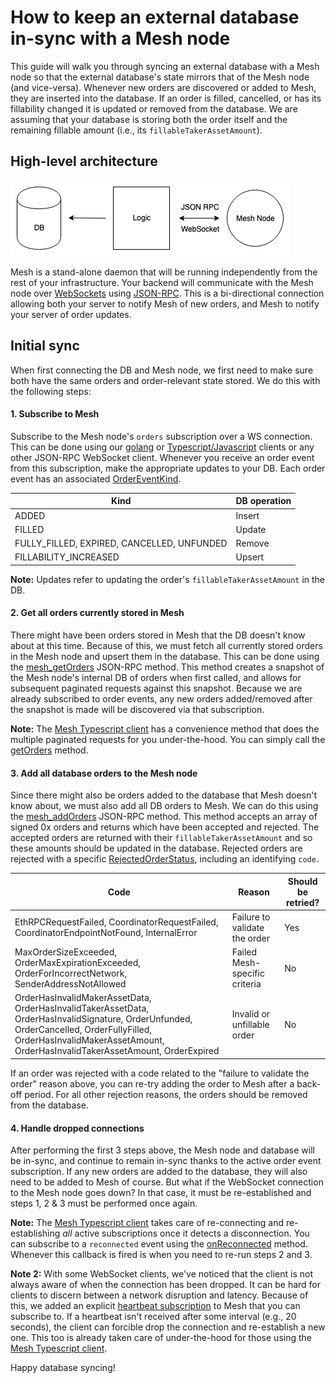 # How to keep an external database in-sync with a Mesh node

This guide will walk you through syncing an external database with a Mesh node so that the external database's state mirrors that of the Mesh node (and vice-versa). Whenever new orders are discovered or added to Mesh, they are inserted into the database. If an order is filled, cancelled, or has its fillability changed it is updated or removed from the database. We are assuming that your database is storing both the order itself and the remaining fillable amount (i.e., its `fillableTakerAssetAmount`).

## High-level architecture

<img src="./mesh_db_sync_diagram.png" />

Mesh is a stand-alone daemon that will be running independently from the rest of your infrastructure. Your backend will communicate with the Mesh node over [WebSockets](https://en.wikipedia.org/wiki/WebSocket) using [JSON-RPC](https://www.jsonrpc.org/). This is a bi-directional connection allowing both your server to notify Mesh of new orders, and Mesh to notify your server of order updates.

## Initial sync

When first connecting the DB and Mesh node, we first need to make sure both have the same orders and order-relevant state stored. We do this with the following steps:

#### 1. Subscribe to Mesh

Subscribe to the Mesh node's `orders` subscription over a WS connection. This can be done using our [golang](https://godoc.org/github.com/0xProject/0x-mesh/rpc) or [Typescript/Javascript](json_rpc_clients/typescript/README.md) clients or any other JSON-RPC WebSocket client. Whenever you receive an order event from this subscription, make the appropriate updates to your DB. Each order event has an associated [OrderEventKind](https://godoc.org/github.com/0xProject/0x-mesh/zeroex#pkg-constants).

| Kind                                       | DB operation                    |
|--------------------------------------------|---------------------------------|
| ADDED                                      | Insert                    |
| FILLED                                     | Update |
| FULLY_FILLED, EXPIRED, CANCELLED, UNFUNDED | Remove                    |
| FILLABILITY_INCREASED                      | Upsert             |

**Note:** Updates refer to updating the order's `fillableTakerAssetAmount` in the DB.

#### 2. Get all orders currently stored in Mesh

There might have been orders stored in Mesh that the DB doesn't know about at this time. Because of this, we must fetch all currently stored orders in the Mesh node and upsert them in the database. This can be done using the [mesh_getOrders](rpc_api.md#mesh_getorders) JSON-RPC method. This method creates a snapshot of the Mesh node's internal DB of orders when first called, and allows for subsequent paginated requests against this snapshot. Because we are already subscribed to order events, any new orders added/removed after the snapshot is made will be discovered via that subscription.

**Note:** The [Mesh Typescript client](json-rpc-clients/typescript) has a convenience method that does the multiple paginated requests for you under-the-hood. You can simply call the [getOrders](json-rpc-clients/typescript/classes/_ws_client_.wsclient#getordersasync) method.

#### 3. Add all database orders to the Mesh node

Since there might also be orders added to the database that Mesh doesn't know about, we must also add all DB orders to Mesh. We can do this using the [mesh_addOrders](rpc_api.md#mesh_addorders) JSON-RPC method. This method accepts an array of signed 0x orders and returns which have been accepted and rejected. The accepted orders are returned with their `fillableTakerAssetAmount` and so these amounts should be updated in the database. Rejected orders are rejected with a specific [RejectedOrderStatus](https://godoc.org/github.com/0xProject/0x-mesh/zeroex#pkg-variables), including an identifying `code`.

| Code                                                                                                                                                                                                                  | Reason                        | Should be retried? |
|-----------------------------------------------------------------------------------------------------------------------------------------------------------------------------------------------------------------------|-------------------------------|--------------------|
| EthRPCRequestFailed, CoordinatorRequestFailed, CoordinatorEndpointNotFound, InternalError                                                                                                                             | Failure to validate the order     | Yes                |
| MaxOrderSizeExceeded, OrderMaxExpirationExceeded, OrderForIncorrectNetwork, SenderAddressNotAllowed                                                                                                                   | Failed Mesh-specific criteria | No                 |
| OrderHasInvalidMakerAssetData, OrderHasInvalidTakerAssetData, OrderHasInvalidSignature, OrderUnfunded, OrderCancelled, OrderFullyFilled, OrderHasInvalidMakerAssetAmount, OrderHasInvalidTakerAssetAmount, OrderExpired | Invalid or unfillable order   | No                 |

If an order was rejected with a code related to the "failure to validate the order" reason above, you can re-try adding the order to Mesh after a back-off period. For all other rejection reasons, the orders should be removed from the database.

#### 4. Handle dropped connections

After performing the first 3 steps above, the Mesh node and database will be in-sync, and continue to remain in-sync thanks to the active order event subscription. If any new orders are added to the database, they will also need to be added to Mesh of course. But what if the WebSocket connection to the Mesh node goes down? In that case, it must be re-established and steps 1, 2 & 3 must be performed once again.

**Note:** The [Mesh Typescript client](json-rpc-clients/typescript/classes/_ws_client_.wsclient#getordersasync) takes care of re-connecting and re-establishing _all_ active subscriptions once it detects a disconnection. You can subscribe to a `reconnected` event using the [onReconnected](json-rpc-clients/typescript/classes/_ws_client_.wsclient#onreconnected) method. Whenever this callback is fired is when you need to re-run steps 2 and 3.

**Note 2:** With some WebSocket clients, we've noticed that the client is not always aware of when the connection has been dropped. It can be hard for clients to discern between a network disruption and latency. Because of this, we added an explicit [heartbeat subscription](rpc_api.md#mesh_subscribe-to-heartbeat-topic) to Mesh that you can subscribe to. If a heartbeat isn't received after some interval (e.g., 20 seconds), the client can forcible drop the connection and re-establish a new one. This too is already taken care of under-the-hood for those using the [Mesh Typescript client](json-rpc-clients/typescript/classes/_ws_client_.wsclient#getordersasync).

Happy database syncing!
